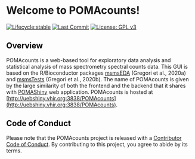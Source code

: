 
# Welcome to POMAcounts!

<!-- badges: start -->

[![Lifecycle:stable](https://img.shields.io/badge/lifecycle-stable-brightgreen.svg)](https://www.tidyverse.org/lifecycle/#stable)
[![Last Commit](https://img.shields.io/github/last-commit/pcastellanoescuder/POMAcounts.svg)](https://github.com/pcastellanoescuder/POMAcounts/commits/master)
[![License: GPL v3](https://img.shields.io/badge/License-GPLv3-blue.svg)](https://www.gnu.org/licenses/gpl-3.0)

<!-- badges: end -->

<h2 style="color:black">Overview</h2>

POMAcounts is a web-based tool for exploratory data analysis and statistical analysis of mass spectrometry spectral counts data. This GUI is based on the R/Bioconductor packages [msmsEDA](https://bioconductor.org/packages/release/bioc/html/msmsEDA.html) (Gregori et al., 2020a) and [msmsTests](https://bioconductor.org/packages/release/bioc/html/msmsTests.html) (Gregori et al., 2020b). The name of POMAcounts is given by the large similarity of both the frontend and the backend that it shares with [POMAShiny](https://github.com/pcastellanoescuder/POMAShiny) web application. POMAcounts is hosted at [http://uebshiny.vhir.org:3838/POMAcounts](http://uebshiny.vhir.org:3838/POMAcounts).

<h2 style="color:black">Code of Conduct</h2>

Please note that the POMAcounts project is released with a [Contributor Code of Conduct](https://contributor-covenant.org/version/2/0/CODE_OF_CONDUCT.html). By contributing to this project, you agree to abide by its terms.

